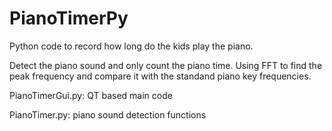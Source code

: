 # PianoTimerPy
Python code to record how long do the kids play the piano.

Detect the piano sound and only count the piano time.
Using FFT to find the peak frequency and compare it with the standand piano key frequencies.

PianoTimerGui.py:
  QT based main code
  
PianoTimer.py:
  piano sound detection functions
  
